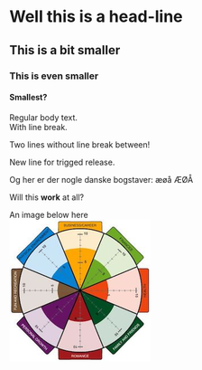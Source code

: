 <!DOCTYPE html>
<html>

<head>
    <title>Page Title</title>
    <meta http-equiv="Content-Type" content="text/html; charset=UTF-8">
</head>

<body>
    <h1>Well this is a head-line</h1>
    <h2>This is a bit smaller</h2>
    <h3>This is even smaller</h3>
    <h4>Smallest?</h4>
    <p>Regular body text.
        <br /> With line break.</p>
    <p>Two lines without line break between!
    </p>
    <p>New line for trigged release.</p>
    <p>Og her er der nogle danske bogstaver: æøå ÆØÅ</p>
    <p>Will this
        <b>work</b> at all?</p>
    <p>An image below here
        <br />
        <img src="Images/Introduction/WheelOfLife2.jpg" alt="" />
    </p>
</body>

</html>